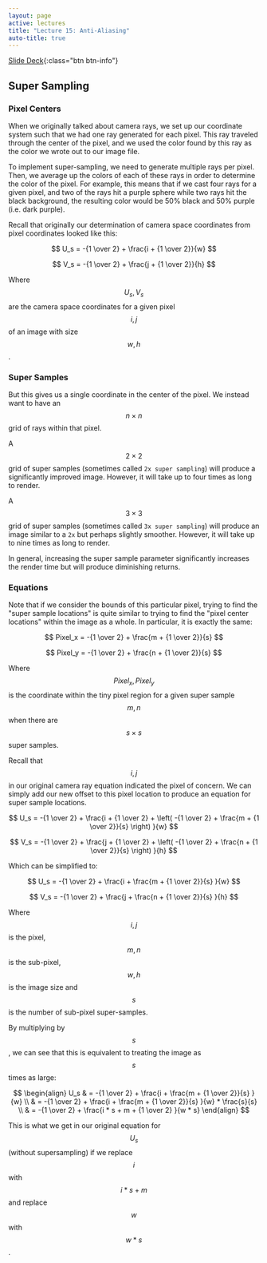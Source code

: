 ```yaml
---
layout: page
active: lectures
title: "Lecture 15: Anti-Aliasing"
auto-title: true
---
```


[Slide Deck](https://docs.google.com/presentation/d/1QQX93-7boqMMRny6YIr4PC0r3gurClO07pdA262SoMU/edit?usp=sharing){:class="btn btn-info"}

## Super Sampling

### Pixel Centers

When we originally talked about camera rays, we set up our coordinate system such that we had one ray generated for each pixel.
This ray traveled through the center of the pixel, and we used the color found by this ray as the color we wrote out to our image file.

To implement super-sampling, we need to generate multiple rays per pixel.
Then, we average up the colors of each of these rays in order to determine the color of the pixel.
For example, this means that if we cast four rays for a given pixel, and two of the rays hit a purple sphere while two rays hit the black background,
the resulting color would be 50% black and 50% purple (i.e. dark purple).

Recall that originally our determination of camera space coordinates from pixel coordinates looked like this:

$$ U_s = -{1 \over 2} + \frac{i + {1 \over 2}}{w} $$

$$ V_s = -{1 \over 2} + \frac{j + {1 \over 2}}{h} $$

Where $$ U_s, V_s $$ are the camera space coordinates for a given pixel $$ i, j $$ of an image with size $$ w, h $$.


### Super Samples

But this gives us a single coordinate in the center of the pixel.
We instead want to have an $$ n \times n $$ grid of rays within that pixel.

A $$ 2 \times 2 $$ grid of super samples (sometimes called `2x super sampling`) will produce a significantly improved image.
However, it will take up to four times as long to render.

A $$ 3 \times 3 $$ grid of super samples (sometimes called `3x super sampling`) will produce an image similar to a `2x` but perhaps slightly smoother.
However, it will take up to nine times as long to render.

In general, increasing the super sample parameter significantly increases the render time but will produce diminishing returns.


### Equations

Note that if we consider the bounds of this particular pixel, trying to find the "super sample locations" is quite similar to trying to find the "pixel center locations" within the image as a whole.
In particular, it is exactly the same:

$$ Pixel_x = -{1 \over 2} + \frac{m + {1 \over 2}}{s} $$

$$ Pixel_y = -{1 \over 2} + \frac{n + {1 \over 2}}{s} $$

Where $$ Pixel_x, Pixel_y $$ is the coordinate within the tiny pixel region for a given super sample $$ m, n $$ when there are $$ s \times s $$ super samples.

Recall that $$ i, j $$ in our original camera ray equation indicated the pixel of concern.
We can simply add our new offset to this pixel location to produce an equation for super sample locations.

$$ U_s = -{1 \over 2} + \frac{i + {1 \over 2} + \left(  -{1 \over 2} + \frac{m + {1 \over 2}}{s}  \right) }{w} $$

$$ V_s = -{1 \over 2} + \frac{j + {1 \over 2} + \left(  -{1 \over 2} + \frac{n + {1 \over 2}}{s}  \right) }{h} $$

Which can be simplified to:

$$ U_s = -{1 \over 2} + \frac{i + \frac{m + {1 \over 2}}{s} }{w} $$

$$ V_s = -{1 \over 2} + \frac{j + \frac{n + {1 \over 2}}{s} }{h} $$

Where $$ i, j$$ is the pixel, $$ m, n $$ is the sub-pixel, $$ w, h $$ is the image size and $$ s $$ is the number of sub-pixel super-samples.

By multiplying by $$s$$, we can see that this is equivalent to treating the image as $$s$$ times as large:

$$
\begin{align}
U_s & = -{1 \over 2} + \frac{i + \frac{m + {1 \over 2}}{s} }{w} \\
& = -{1 \over 2} + \frac{i + \frac{m + {1 \over 2}}{s} }{w} * \frac{s}{s} \\
& = -{1 \over 2} + \frac{i * s + m + {1 \over 2} }{w * s}
\end{align}
$$

This is what we get in our original equation for $$ U_s $$ (without supersampling)
if we replace $$ i $$ with $$ i * s + m $$ and replace $$ w $$ with $$ w * s $$.
